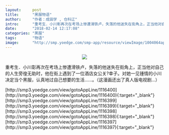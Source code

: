 ```yaml
---
layout:     post
title:      "黑服物语"
author:     "作者：成田学 , 仓科辽"
intro:      "重考生．小川彰再次在考场上惨遭滑铁卢，失落的他迷失在街角上，正当他对自己的人生旁徨无助时，他在街上遇到了一位酒店女公关?幸子。对她一见锺情的小川决定当个黑服，认真地过自己想要的生活……。（这漫画还出了真人版电视剧…）"
date:       "2018-02-14 12:17:08"
categories: "黑服"
tags:       "物语"
image:      "http://smp.yoedge.com/smp-app/resource/viewImage/1004064appline.png"
---
```

<div style="text-align: center">
<p><img src="http://smp.yoedge.com/smp-app/resource/viewImage/1004064appline.png"/></p>
</div>
<p class="post-meta">
<span>重考生．小川彰再次在考场上惨遭滑铁卢，失落的他迷失在街角上，正当他对自己的人生旁徨无助时，他在街上遇到了一位酒店女公关?幸子。对她一见锺情的小川决定当个黑服，认真地过自己想要的生活……。（这漫画还出了真人版电视剧…）</span>
</p>
[http://smp3.yoedge.com/view/gotoAppLine/1116400](http://smp3.yoedge.com/view/gotoAppLine/1116400){:target="_blank"}
[http://smp3.yoedge.com/view/gotoAppLine/1116399](http://smp3.yoedge.com/view/gotoAppLine/1116399){:target="_blank"}
[http://smp3.yoedge.com/view/gotoAppLine/1116398](http://smp3.yoedge.com/view/gotoAppLine/1116398){:target="_blank"}
[http://smp3.yoedge.com/view/gotoAppLine/1116397](http://smp3.yoedge.com/view/gotoAppLine/1116397){:target="_blank"}


